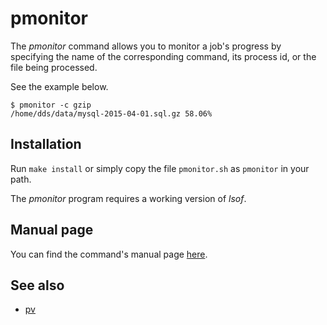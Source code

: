 # pmonitor
The _pmonitor_ command allows you to monitor a job's progress by specifying
the name of the corresponding command, its process id, or the file being processed.

See the example below.
```
$ pmonitor -c gzip
/home/dds/data/mysql-2015-04-01.sql.gz 58.06%
```

## Installation
Run `make install` or simply copy the file `pmonitor.sh` as `pmonitor` in
your path.

The _pmonitor_ program requires a working version of _lsof_.

## Manual page
You can find the command's manual page [here](http://htmlpreview.github.io/?https://github.com/dspinellis/pmonitor/blob/master/pmonitor.html).

## See also
* [pv](http://www.ivarch.com/programs/pv.shtml)

